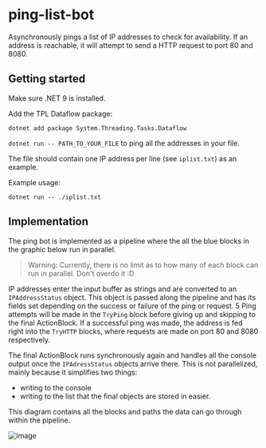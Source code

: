 # ping-list-bot

Asynchronously pings a list of IP addresses to check for availability. 
If an address is reachable, it will attempt to send a HTTP request to port 80 and 8080.

## Getting started

Make sure .NET 9 is installed. 

Add the TPL Dataflow package:

```.
dotnet add package System.Threading.Tasks.Dataflow
```

`dotnet run -- PATH_TO_YOUR_FILE` to ping all the addresses in your file.

The file should contain one IP address per line (see `iplist.txt`) as an example. 


Example usage: 

```
dotnet run -- ./iplist.txt
```

## Implementation

The ping bot is implemented as a pipeline where the all the blue blocks in the graphic below run in parallel.

> Warning: Currently, there is no limit as to how many of each block can run in parallel. Don't overdo it :D

IP addresses enter the input buffer as strings and are converted to an `IPAddressStatus` object. 
This object is passed along the pipeline and has its fields set depending on the success or failure of the ping or request.
5 Ping attempts will be made in the `TryPing` block before giving up and skipping to the final ActionBlock.
If a successful ping was made, the address is fed right into the `TryHTTP` blocks, where requests are made on port 80 and 8080 respectively.

The final ActionBlock runs synchronously again and handles all the console output once the `IPAdressStatus` objects arrive there. 
This is not parallelized, mainly because it simplifies two things:

- writing to the console
- writing to the list that the final objects are stored in easier.

This diagram contains all the blocks and paths the data can go through within the pipeline.

![image](https://github.com/user-attachments/assets/139c935f-07d0-474d-9ced-ed21060dfae3)

